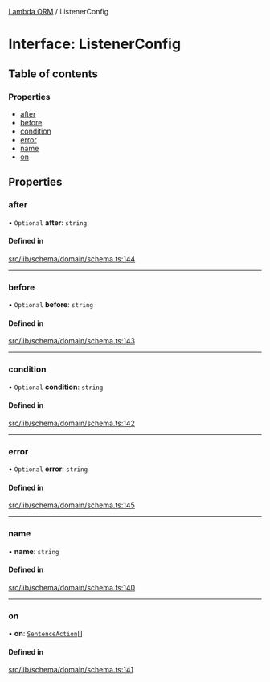 [Lambda ORM](../README.md) / ListenerConfig

# Interface: ListenerConfig

## Table of contents

### Properties

- [after](ListenerConfig.md#after)
- [before](ListenerConfig.md#before)
- [condition](ListenerConfig.md#condition)
- [error](ListenerConfig.md#error)
- [name](ListenerConfig.md#name)
- [on](ListenerConfig.md#on)

## Properties

### after

• `Optional` **after**: `string`

#### Defined in

[src/lib/schema/domain/schema.ts:144](https://github.com/FlavioLionelRita/lambdaorm/blob/b06d7548/src/lib/schema/domain/schema.ts#L144)

___

### before

• `Optional` **before**: `string`

#### Defined in

[src/lib/schema/domain/schema.ts:143](https://github.com/FlavioLionelRita/lambdaorm/blob/b06d7548/src/lib/schema/domain/schema.ts#L143)

___

### condition

• `Optional` **condition**: `string`

#### Defined in

[src/lib/schema/domain/schema.ts:142](https://github.com/FlavioLionelRita/lambdaorm/blob/b06d7548/src/lib/schema/domain/schema.ts#L142)

___

### error

• `Optional` **error**: `string`

#### Defined in

[src/lib/schema/domain/schema.ts:145](https://github.com/FlavioLionelRita/lambdaorm/blob/b06d7548/src/lib/schema/domain/schema.ts#L145)

___

### name

• **name**: `string`

#### Defined in

[src/lib/schema/domain/schema.ts:140](https://github.com/FlavioLionelRita/lambdaorm/blob/b06d7548/src/lib/schema/domain/schema.ts#L140)

___

### on

• **on**: [`SentenceAction`](../enums/SentenceAction.md)[]

#### Defined in

[src/lib/schema/domain/schema.ts:141](https://github.com/FlavioLionelRita/lambdaorm/blob/b06d7548/src/lib/schema/domain/schema.ts#L141)
